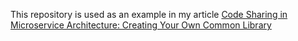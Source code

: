 This repository is used as an example in my article [Code Sharing in Microservice Architecture: Creating Your Own Common Library](https://hackernoon.com/code-sharing-in-microservice-architecture-creating-your-own-common-library)
